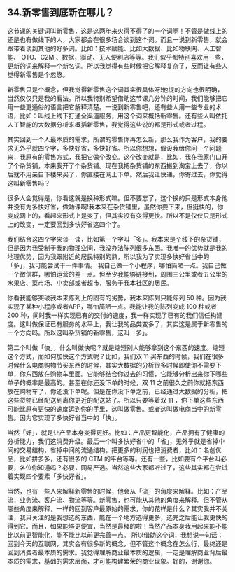 ## 34.新零售到底新在哪儿？
这节课的关键词叫新零售，这是这两年来火得不得了的一个词啊！不管是做线上的还是也有做线下的人，大家都会在很多场合谈到这个词。而且一说到新零售，就会跟带着谈到其他的好多词。比如：技术赋能、比如大数据、比如物联网、人工智能、 OTO、C2M 、数据，驱动、无人便利店等等。我们似乎都特别喜欢用一些，更新的词来解释一个新名词。所以我觉得有些时候把它解释复杂了，反而让有些人觉得新零售是个忽悠。


新零售只是个概念，但我觉得新零售这个词其实很具体呀!他提的方向也很明确，当然仅仅只是我的看法。所以我特别希望借助这节课几分钟的时间，我们能够把它用一些更通俗的语言把它解释清楚。一说到新零售吧，还有些人用一些专业的术语，比如：叫线上线下打通全渠道服务，用这个词来概括新零售。还有些人叫依托人工智能的大数据分析来概括新零售，我觉得这些说的都是形式或者过程。


其实回到一个人最本质的需求，所谓的零售你再怎么新，那么我作为客户，我的要求无外乎就四个字，多快好省，多快好省。所以你想想，假设我给你问一个问题来，我原有的零售方式，我把它做个改变。这个改变就是，比如，我在我家门口开了个杂货铺，本来我开了个杂货铺。现在我把杂货铺的东西搬到淘宝上去了，你以后就不用亲自下楼来买了，你直接在网上下单。然后我让快递，你寄过去，你觉得这叫新零售吗？


很多人会觉得是，你看这就是换种形式嘛。但不要忘了，这个换的只是形式本身他并没有为多快好省，做功课啊!我本来在杂货铺里，虽然你要下来，但挺快的，你变成网上的，看起来形式上是变了，但其实没有变得更快。所以不是仅仅只是形式上的改变，一定要回到多快好省这四个字。


我们结合这四个字来谈一谈，比如第一个字叫「多」。我本来是个线下的杂货铺，但是因为我受制于我的物理空间，我没办法陈列很多东西。我唯一的优势就是我的地理优势，因为我跟附近的居民特别的熟，所以我为了实现多快好省当中的「多」，我可能尝试干一件事情。
我自己做一个小程序，哪怕简陋一点。我自己做一个微信群，哪怕运营的差一点。但至少我能够链接到，周围三公里或者五公里的水果店、菜市场、小卖部或者超市，服务于我本社区的居民。


你看我能够突破我本来陈列上的固有的劣势，我本来陈列只能陈列 50 种。因为我实现了某种小程序或者APP，哪怕简陋一点。我能让我的陈列变成 100 种或者 200 种，同时我一样实现已有的交付的速度，我一样实现了已有的我们信任构建度。这叫做保证已有服务的水平上，我让我的品类变多了，其实这是属于新零售的一个方向吗。所以这叫杂货铺的新零售，这叫「多」。


第二个叫做「快」，什么叫做快呢？就是缩短别人能够拿到这个东西的速度。缩短这个方式，而如何加快这个方式呢？比如，我们双 11 买东西的时候，我们在很多时候什么电商购物节买东西的时候，其实大数据的分析很多时候即使你不需要下单，你东西放在购物车里面。它能够结合你过去的习惯，它能够分析出来你下哪些单子的概率是最高的。甚至在你还没下单的时候，双 11 之前很久之前你就把东西放在购物车了，你还没下单呢。但是在你没下单之前，已经通过大数据的分析，把这些货物已经配送到离你更近的配送站了。所以只要等着双 11 ，你下单这些东西可能比原有更快的速度运到你的手里，这叫做零售。或者这叫做电商当中的新零售。因为它实现了多快好省当中的「快」。


当然「好」，就是让产品本身变得更好。比如：产品更智能化，产品拥有了健康的分析能力，我们这消费升级。最后一个叫多快好省中的「省」，无外乎就是省掉中间的交易结构，省掉中间的流通结构。把更多的利润也把消费者，比如：名创优品，比如拼多多，还有很多的 CTM 的平台等等。还有一些，比如要有个平台叫必要，各位你知道吗？必要，网易严选。当然这些大家都听过了，这些其实都在尝试着实现四个要素「多快好省」。


当然，也有一些人来解释新零售的时候，他会从「流」的角度来解释。比如：产品流，业务流、客户流、物流等等。新零售，也可能从其他的角度来解释。但不管从哪些角度来解释，一样的回到客户最原始的需求，你的花样是什么？其实我并不关注，我只关注的是我想选的东西，能在一个地方选得更多，选完之后能让我更快的得到它。而且，如果能够更便宜，当然是最棒的啦！当然产品本身我用起来能不能比以前更智能化，能不能比以前更完善一点。
所以借助这个词，我想说一句话：回到今天的互联网，其实会有很多新的概念，但不管这个概念在怎么行，最终还是回到消费者最本质的需求。我觉得理解商业最本质的逻辑，一定是理解商业背后最本质的需求，基础的需求层面，才可能构建繁荣的商业现象。好的，谢谢你。

